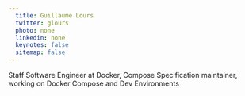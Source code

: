 ```yaml
---
  title: Guillaume Lours
  twitter: glours
  photo: none
  linkedin: none
  keynotes: false
  sitemap: false
---
```

Staff Software Engineer at Docker, Compose Specification maintainer, working on Docker Compose and Dev Environments